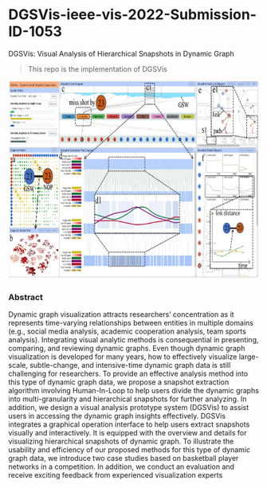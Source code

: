 # DGSVis-ieee-vis-2022-Submission-ID-1053
DGSVis: Visual Analysis of Hierarchical Snapshots in Dynamic Graph
> This repo is the implementation of DGSVis


<img src="https://github.com/BaofengChang/DGSVis/raw/main/Figs/teaser.jpg" height="400px" width="800px">

### Abstract 
Dynamic graph visualization attracts researchers’ concentration as it represents time-varying relationships between entities
in multiple domains (e.g., social media analysis, academic cooperation analysis, team sports analysis). Integrating visual analytic
methods is consequential in presenting, comparing, and reviewing dynamic graphs. Even though dynamic graph visualization is
developed for many years, how to effectively visualize large-scale, subtle-change, and intensive-time dynamic graph data is still
challenging for researchers. To provide an effective analysis method into this type of dynamic graph data, we propose a snapshot
extraction algorithm involving Human-In-Loop to help users divide the dynamic graphs into multi-granularity and hierarchical snapshots
for further analyzing. In addition, we design a visual analysis prototype system (DGSVis) to assist users in accessing the dynamic
graph insights effectively. DGSVis integrates a graphical operation interface to help users extract snapshots visually and interactively.
It is equipped with the overview and details for visualizing hierarchical snapshots of dynamic graph. To illustrate the usability and
efficiency of our proposed methods for this type of dynamic graph data, we introduce two case studies based on basketball player
networks in a competition. In addition, we conduct an evaluation and receive exciting feedback from experienced visualization experts


